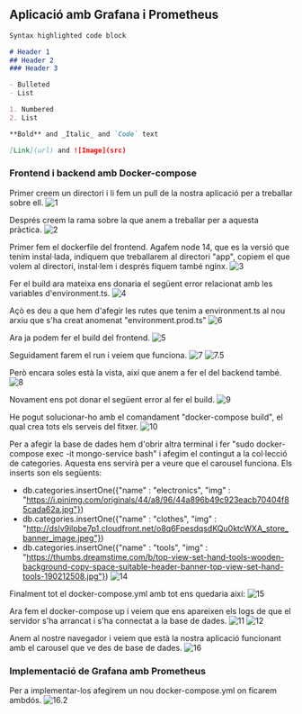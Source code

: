 ## Aplicació amb Grafana i Prometheus

```markdown
Syntax highlighted code block

# Header 1
## Header 2
### Header 3

- Bulleted
- List

1. Numbered
2. List

**Bold** and _Italic_ and `Code` text

[Link](url) and ![Image](src)
```

### Frontend i backend amb Docker-compose
Primer creem un directori i li fem un pull de la nostra aplicació per a treballar sobre ell.
![1](https://user-images.githubusercontent.com/61690297/142940386-3f73870f-3547-4cd4-85b5-096ef0468226.png)

Després creem la rama sobre la que anem a treballar per a aquesta pràctica.
![2](https://user-images.githubusercontent.com/61690297/142941042-69330ac5-9ee5-47cb-b3cd-a3a240feedef.png)

Primer fem el dockerfile del frontend. Agafem node 14, que es la versió que tenim instal·lada, indiquem que treballarem al directori "app", copiem el que volem al directori, instal·lem i després fiquem també nginx.
![3](https://user-images.githubusercontent.com/61690297/142941101-a9d2fa14-c49e-40d2-bb12-61c2891a6c06.png)

Fer el build ara mateixa ens donaria el següent error relacionat amb les variables d'environment.ts.
![4](https://user-images.githubusercontent.com/61690297/142941750-6b059a74-e26f-483f-b69e-8439508f2eb8.png)

Açò es deu a que hem d'afegir les rutes que tenim a environment.ts al nou arxiu que s'ha creat anomenat "environment.prod.ts"
![6](https://user-images.githubusercontent.com/61690297/142942089-4af35335-0168-4287-849f-15ddc86da53b.png)
 
Ara ja podem fer el build del frontend.
![5](https://user-images.githubusercontent.com/61690297/142942149-d8a87c58-7d7b-42f0-a44b-46bcd2b0bc60.png)
 
Seguidament farem el run i veiem que funciona.
![7](https://user-images.githubusercontent.com/61690297/142942262-194e6e33-b5bc-46ca-9ccd-60dc7835794d.png)
![7.5](https://user-images.githubusercontent.com/61690297/142942321-0784eb35-e645-450a-86ad-1626953144b0.png)

Però encara soles està la vista, així que anem a fer el del backend també.
![8](https://user-images.githubusercontent.com/61690297/142942418-395c7d9c-dcf0-4c0c-91d6-baeb1f4f9a72.png)

Novament ens pot donar el següent error al fer el build.
![9](https://user-images.githubusercontent.com/61690297/142942622-cee5d53c-9b8d-4f15-836c-4f7ecf9c678e.png)

He pogut solucionar-ho amb el comandament "docker-compose build", el qual crea tots els serveis del fitxer.
![10](https://user-images.githubusercontent.com/61690297/142943003-d4f642cb-6e8f-4e8b-b30d-2864b2fbbf38.png)

Per a afegir la base de dades hem d'obrir altra terminal i fer "sudo docker-compose exec -it mongo-service bash" i afegim el contingut a la col·lecció de categories. Aquesta ens servirà per a veure que el carousel funciona. Els inserts son els següents:
- db.categories.insertOne({"name" : "electronics", "img" : "https://i.pinimg.com/originals/44/a8/96/44a896b49c923eacb70404f85cada62a.jpg"})
- db.categories.insertOne({"name" : "clothes", "img" : "http://dslv9ilpbe7p1.cloudfront.net/o8q6FpesdqsdKQu0ktcWXA_store_banner_image.jpeg"})
- db.categories.insertOne({"name" : "tools", "img" : "https://thumbs.dreamstime.com/b/top-view-set-hand-tools-wooden-background-copy-space-suitable-header-banner-top-view-set-hand-tools-190212508.jpg"})
![14](https://user-images.githubusercontent.com/61690297/142943964-ce183ec3-895a-4eae-9989-e9d59fee3eb4.png)

Finalment tot el docker-compose.yml amb tot ens quedaria així:
![15](https://user-images.githubusercontent.com/61690297/142944028-cf846554-20c9-448b-ac69-daba80239564.png)

Ara fem el docker-compose up i veiem que ens apareixen els logs de que el servidor s'ha arrancat i s'ha connectat a la base de dades.
![11](https://user-images.githubusercontent.com/61690297/142943275-64efa047-aaf4-475c-8ba6-12dabeeb8e75.png)
![12](https://user-images.githubusercontent.com/61690297/142943288-41a32c64-8eb9-49d5-979c-67deecb10bbe.png)

Anem al nostre navegador i veiem que està la nostra aplicació funcionant amb el carousel que ve des de base de dades.
![16](https://user-images.githubusercontent.com/61690297/142944096-c0cb4213-eb73-42b1-9998-16b1dfd21661.png)


### Implementació de Grafana amb Prometheus

Per a implementar-los afegirem un nou docker-compose.yml on ficarem ambdós.
![16.2](https://user-images.githubusercontent.com/61690297/142944514-fac5003d-f715-43cb-be2b-eb2153b4000a.png)


